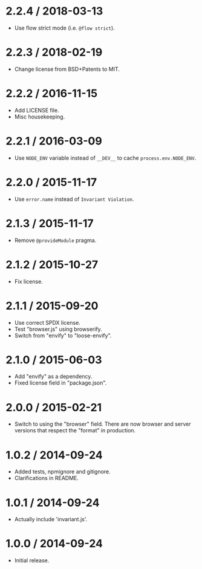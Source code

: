 # 2.2.4 / 2018-03-13

- Use flow strict mode (i.e. `@flow strict`).

# 2.2.3 / 2018-02-19

- Change license from BSD+Patents to MIT.

# 2.2.2 / 2016-11-15

- Add LICENSE file.
- Misc housekeeping.

# 2.2.1 / 2016-03-09

- Use `NODE_ENV` variable instead of `__DEV__` to cache `process.env.NODE_ENV`.

# 2.2.0 / 2015-11-17

- Use `error.name` instead of `Invariant Violation`.

# 2.1.3 / 2015-11-17

- Remove `@provideModule` pragma.

# 2.1.2 / 2015-10-27

- Fix license.

# 2.1.1 / 2015-09-20

- Use correct SPDX license.
- Test "browser.js" using browserify.
- Switch from "envify" to "loose-envify".

# 2.1.0 / 2015-06-03

- Add "envify" as a dependency.
- Fixed license field in "package.json".

# 2.0.0 / 2015-02-21

- Switch to using the "browser" field. There are now browser and server versions that respect the "format" in production.

# 1.0.2 / 2014-09-24

- Added tests, npmignore and gitignore.
- Clarifications in README.

# 1.0.1 / 2014-09-24

- Actually include 'invariant.js'.

# 1.0.0 / 2014-09-24

- Initial release.
